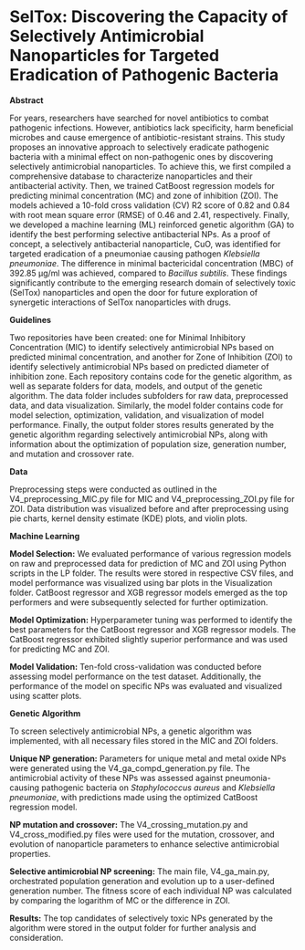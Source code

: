 # SelTox: Discovering the Capacity of Selectively Antimicrobial Nanoparticles for Targeted Eradication of Pathogenic Bacteria

**Abstract**

For years, researchers have searched for novel antibiotics to combat pathogenic infections. However, antibiotics lack specificity, harm beneficial microbes and cause emergence of antibiotic-resistant strains. This study proposes an innovative approach to selectively eradicate pathogenic bacteria with a minimal effect on non-pathogenic ones by discovering selectively antimicrobial nanoparticles. To achieve this, we first compiled a comprehensive database to characterize nanoparticles and their antibacterial activity. Then, we trained CatBoost regression models for predicting minimal concentration (MC) and zone of inhibition (ZOI). The models achieved a 10-fold cross validation (CV) R2 score of 0.82 and 0.84 with root mean square error (RMSE) of 0.46 and 2.41, respectively. Finally, we developed a machine learning (ML) reinforced genetic algorithm (GA) to identify the best performing selective antibacterial NPs. As a proof of concept, a selectively antibacterial nanoparticle, CuO, was identified for targeted eradication of a pneumoniae causing pathogen *Klebsiella pneumoniae*. The difference in minimal bactericidal concentration (MBC) of 392.85 µg/ml was achieved, compared to *Bacillus subtilis*. These findings significantly contribute to the emerging research domain of selectively toxic (SelTox) nanoparticles and open the door for future exploration of synergetic interactions of SelTox nanoparticles with drugs.

**Guidelines**

Two repositories have been created: one for Minimal Inhibitory Concentration (MIC) to identify selectively antimicrobial NPs based on predicted minimal concentration, and another for Zone of Inhibition (ZOI) to identify selectively antimicrobial NPs based on predicted diameter of inhibition zone. Each repository contains code for the genetic algorithm, as well as separate folders for data, models, and output of the genetic algorithm. The data folder includes subfolders for raw data, preprocessed data, and data visualization. Similarly, the model folder contains code for model selection, optimization, validation, and visualization of model performance. Finally, the output folder stores results generated by the genetic algorithm regarding selectively antimicrobial NPs, along with information about the optimization of population size, generation number, and mutation and crossover rate.

**Data**

Preprocessing steps were conducted as outlined in the  V4_preprocessing_MIC.py file for MIC and V4_preprocessing_ZOI.py file for ZOI. Data distribution was visualized before and after preprocessing using pie charts, kernel density estimate (KDE) plots, and violin plots.

**Machine Learning**

**Model Selection:** We evaluated performance of various regression models on raw and preprocessed data for prediction of MC and ZOI using Python scripts in the LP folder. The results were stored in respective CSV files, and model performance was visualized using bar plots in the Visualization folder. CatBoost regressor and XGB regressor models emerged as the top performers and were subsequently selected for further optimization.

**Model Optimization:** Hyperparameter tuning was performed to identify the best parameters for the CatBoost regressor and XGB regressor models. The CatBoost regressor exhibited slightly superior performance and was used for predicting MC and ZOI.

**Model Validation:** Ten-fold cross-validation was conducted before assessing model performance on the test dataset. Additionally, the performance of the model on specific NPs was evaluated and visualized using scatter plots.

**Genetic Algorithm**

To screen selectively antimicrobial NPs, a genetic algorithm was implemented, with all necessary files stored in the MIC and ZOI folders.

**Unique NP generation:** Parameters for unique metal and metal oxide NPs were generated using the V4_ga_compd_generation.py file. The antimicrobial activity of these NPs was assessed against pneumonia-causing pathogenic bacteria on *Staphylococcus aureus* and *Klebsiella pneumoniae*, with predictions made using the optimized CatBoost regression model.

**NP mutation and crossover:** The V4_crossing_mutation.py and V4_cross_modified.py files were used for the mutation, crossover, and evolution of nanoparticle parameters to enhance selective antimicrobial properties.

**Selective antimicrobial NP screening:** The main file, V4_ga_main.py, orchestrated population generation and evolution up to a user-defined generation number. The fitness score of each individual NP was calculated by comparing the logarithm of MC or the difference in ZOI.

**Results:** The top candidates of selectively toxic NPs generated by the algorithm were stored in the output folder for further analysis and consideration.
